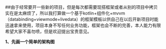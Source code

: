 ##由于经常要开一些新的项目，但是每次都需要现搭框架或者从别的项目中拷贝实在是太麻烦了，所以我打算做一个基于kotlin+组件化+mvvm（databinding+viewmode+livedata）的框架模板以供自己在以后开新项目时能迅速拿来使用，项目本身不写任何业务功能，框架也会不断的完善，本人能力有限希望大家不喜勿喷，但是欢迎提出宝贵意见。

**1、先画一个简单的架构图**


 
